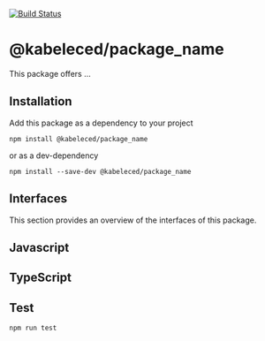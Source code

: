 [![Build Status](https://travis-ci.org/kabeleced77/package_name.svg?branch=master)](https://travis-ci.org/kabeleced77/package_name)

# @kabeleced/package_name

This package offers ...

## Installation

Add this package as a dependency to your project
```
npm install @kabeleced/package_name
```
or as a dev-dependency
```
npm install --save-dev @kabeleced/package_name
```

## Interfaces
This section provides an overview of the interfaces of this package.

## Javascript


## TypeScript

## Test

```sh
npm run test
```
